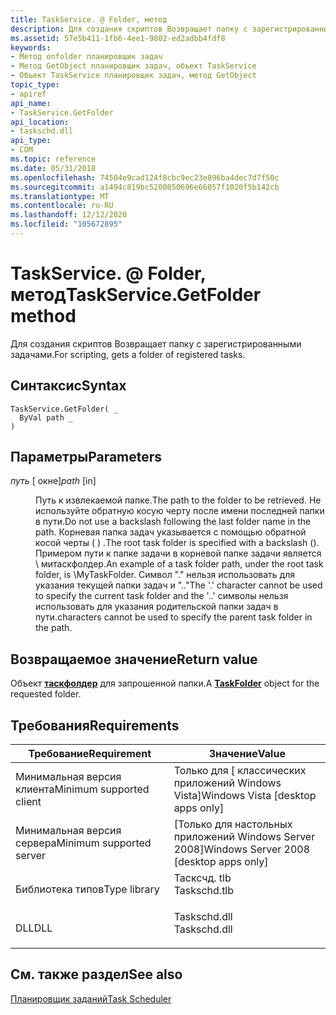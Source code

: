 ```yaml
---
title: TaskService. @ Folder, метод
description: Для создания скриптов Возвращает папку с зарегистрированными задачами.
ms.assetid: 57e5b411-1fb6-4ee1-9802-ed2adbb4fdf8
keywords:
- Метод onfolder планировщик задач
- Метод GetObject планировщик задач, объект TaskService
- Объект TaskService планировщик задач, метод GetObject
topic_type:
- apiref
api_name:
- TaskService.GetFolder
api_location:
- taskschd.dll
api_type:
- COM
ms.topic: reference
ms.date: 05/31/2018
ms.openlocfilehash: 74504e9cad124f8cbc9ec23e896ba4dec7d7f50c
ms.sourcegitcommit: a1494c819bc5200050696e66057f1020f5b142cb
ms.translationtype: MT
ms.contentlocale: ru-RU
ms.lasthandoff: 12/12/2020
ms.locfileid: "105672895"
---
```

# <a name="taskservicegetfolder-method"></a><span data-ttu-id="3f152-106">TaskService. @ Folder, метод</span><span class="sxs-lookup"><span data-stu-id="3f152-106">TaskService.GetFolder method</span></span>

<span data-ttu-id="3f152-107">Для создания скриптов Возвращает папку с зарегистрированными задачами.</span><span class="sxs-lookup"><span data-stu-id="3f152-107">For scripting, gets a folder of registered tasks.</span></span>

## <a name="syntax"></a><span data-ttu-id="3f152-108">Синтаксис</span><span class="sxs-lookup"><span data-stu-id="3f152-108">Syntax</span></span>


```VB
TaskService.GetFolder( _
  ByVal path _
)
```



## <a name="parameters"></a><span data-ttu-id="3f152-109">Параметры</span><span class="sxs-lookup"><span data-stu-id="3f152-109">Parameters</span></span>

<dl> <dt>

<span data-ttu-id="3f152-110">*путь* \[ окне\]</span><span class="sxs-lookup"><span data-stu-id="3f152-110">*path* \[in\]</span></span>
</dt> <dd>

<span data-ttu-id="3f152-111">Путь к извлекаемой папке.</span><span class="sxs-lookup"><span data-stu-id="3f152-111">The path to the folder to be retrieved.</span></span> <span data-ttu-id="3f152-112">Не используйте обратную косую черту после имени последней папки в пути.</span><span class="sxs-lookup"><span data-stu-id="3f152-112">Do not use a backslash following the last folder name in the path.</span></span> <span data-ttu-id="3f152-113">Корневая папка задач указывается с помощью обратной косой черты ( \) .</span><span class="sxs-lookup"><span data-stu-id="3f152-113">The root task folder is specified with a backslash (\).</span></span> <span data-ttu-id="3f152-114">Примером пути к папке задачи в корневой папке задачи является \\ митаскфолдер.</span><span class="sxs-lookup"><span data-stu-id="3f152-114">An example of a task folder path, under the root task folder, is \\MyTaskFolder.</span></span> <span data-ttu-id="3f152-115">Символ "." нельзя использовать для указания текущей папки задач и ".."</span><span class="sxs-lookup"><span data-stu-id="3f152-115">The '.' character cannot be used to specify the current task folder and the '..'</span></span> <span data-ttu-id="3f152-116">символы нельзя использовать для указания родительской папки задач в пути.</span><span class="sxs-lookup"><span data-stu-id="3f152-116">characters cannot be used to specify the parent task folder in the path.</span></span>

</dd> </dl>

## <a name="return-value"></a><span data-ttu-id="3f152-117">Возвращаемое значение</span><span class="sxs-lookup"><span data-stu-id="3f152-117">Return value</span></span>

<span data-ttu-id="3f152-118">Объект [**таскфолдер**](taskfolder.md) для запрошенной папки.</span><span class="sxs-lookup"><span data-stu-id="3f152-118">A [**TaskFolder**](taskfolder.md) object for the requested folder.</span></span>

## <a name="requirements"></a><span data-ttu-id="3f152-119">Требования</span><span class="sxs-lookup"><span data-stu-id="3f152-119">Requirements</span></span>



| <span data-ttu-id="3f152-120">Требование</span><span class="sxs-lookup"><span data-stu-id="3f152-120">Requirement</span></span> | <span data-ttu-id="3f152-121">Значение</span><span class="sxs-lookup"><span data-stu-id="3f152-121">Value</span></span> |
|-------------------------------------|-----------------------------------------------------------------------------------------|
| <span data-ttu-id="3f152-122">Минимальная версия клиента</span><span class="sxs-lookup"><span data-stu-id="3f152-122">Minimum supported client</span></span><br/> | <span data-ttu-id="3f152-123">Только для \[ классических приложений Windows Vista\]</span><span class="sxs-lookup"><span data-stu-id="3f152-123">Windows Vista \[desktop apps only\]</span></span><br/>                                          |
| <span data-ttu-id="3f152-124">Минимальная версия сервера</span><span class="sxs-lookup"><span data-stu-id="3f152-124">Minimum supported server</span></span><br/> | <span data-ttu-id="3f152-125">\[Только для настольных приложений Windows Server 2008\]</span><span class="sxs-lookup"><span data-stu-id="3f152-125">Windows Server 2008 \[desktop apps only\]</span></span><br/>                                    |
| <span data-ttu-id="3f152-126">Библиотека типов</span><span class="sxs-lookup"><span data-stu-id="3f152-126">Type library</span></span><br/>             | <dl> <span data-ttu-id="3f152-127"><dt>Тасксчд. tlb</dt></span><span class="sxs-lookup"><span data-stu-id="3f152-127"><dt>Taskschd.tlb</dt></span></span> </dl> |
| <span data-ttu-id="3f152-128">DLL</span><span class="sxs-lookup"><span data-stu-id="3f152-128">DLL</span></span><br/>                      | <dl> <span data-ttu-id="3f152-129"><dt>Taskschd.dll</dt></span><span class="sxs-lookup"><span data-stu-id="3f152-129"><dt>Taskschd.dll</dt></span></span> </dl> |



## <a name="see-also"></a><span data-ttu-id="3f152-130">См. также раздел</span><span class="sxs-lookup"><span data-stu-id="3f152-130">See also</span></span>

<dl> <dt>

[<span data-ttu-id="3f152-131">Планировщик заданий</span><span class="sxs-lookup"><span data-stu-id="3f152-131">Task Scheduler</span></span>](task-scheduler-start-page.md)
</dt> </dl>

 

 





